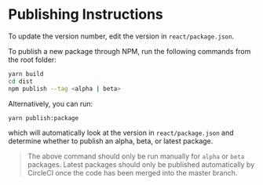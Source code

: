 # Publishing Instructions

To update the version number, edit the version in `react/package.json`.

To publish a new package through NPM, run the following commands from the root folder:

```sh
yarn build
cd dist
npm publish --tag <alpha | beta>
```

Alternatively, you can run:

```sh
yarn publish:package
```

which will automatically look at the version in `react/package.json` and determine whether to publish an alpha, beta, or latest package.

> The above command should only be run manually for `alpha` or `beta` packages. Latest packages should only be published automatically by CircleCI once the code has been merged into the master branch.
